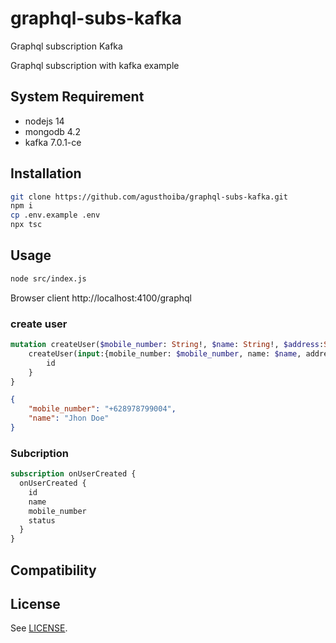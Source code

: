# graphql-subs-kafka
Graphql subscription Kafka

Graphql subscription with kafka example

## System Requirement
- nodejs 14
- mongodb 4.2
- kafka 7.0.1-ce
 
## Installation
```bash
git clone https://github.com/agusthoiba/graphql-subs-kafka.git
npm i
cp .env.example .env
npx tsc

```

## Usage
```bash
node src/index.js
```

Browser client http://localhost:4100/graphql

### create user
```graphql
mutation createUser($mobile_number: String!, $name: String!, $address:String) {
    createUser(input:{mobile_number: $mobile_number, name: $name, address: $address}) {
        id
    }
}
```
```json
{
    "mobile_number": "+628978799004",
    "name": "Jhon Doe"
}
```

### Subcription 
```graphql
subscription onUserCreated {
  onUserCreated {
    id
    name
    mobile_number
    status
  }
}
```



## Compatibility


## License

See [LICENSE](https://github.com/agusthoiba/graphql-subs-kafka/blob/main/LICENSE).
